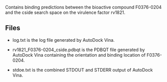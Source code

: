 Contains binding predictions between the bioactive compound F0376-0204 and the cside search space on the virulence factor rv1821.

## Files

- log.txt is the log file generated by AutoDock Vina.

- rv1821_F0376-0204_cside.pdbqt is the PDBQT file generated by AutoDock Vina containing the orientation and binding location of F0376-0204.

- stdoe.txt is the combined STDOUT and STDERR output of AutoDock Vina.

